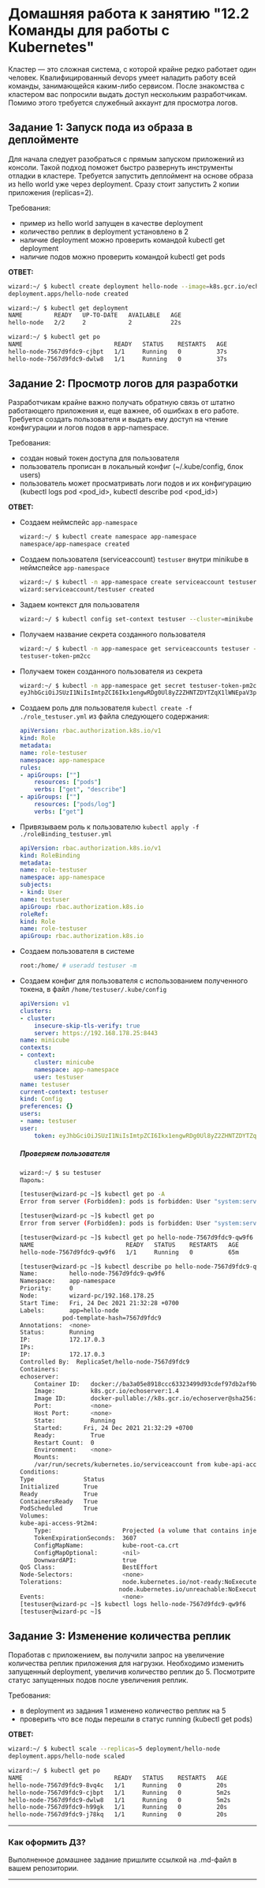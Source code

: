 # Домашняя работа к занятию "12.2 Команды для работы с Kubernetes"

Кластер — это сложная система, с которой крайне редко работает один человек. Квалифицированный devops умеет наладить работу всей команды, занимающейся каким-либо сервисом.
После знакомства с кластером вас попросили выдать доступ нескольким разработчикам. Помимо этого требуется служебный аккаунт для просмотра логов.

## Задание 1: Запуск пода из образа в деплойменте

Для начала следует разобраться с прямым запуском приложений из консоли. Такой подход поможет быстро развернуть инструменты отладки в кластере. Требуется запустить деплоймент на основе образа из hello world уже через deployment. Сразу стоит запустить 2 копии приложения (replicas=2).

Требования:

* пример из hello world запущен в качестве deployment
* количество реплик в deployment установлено в 2
* наличие deployment можно проверить командой kubectl get deployment
* наличие подов можно проверить командой kubectl get pods  

**ОТВЕТ:**  

```bash
wizard:~/ $ kubectl create deployment hello-node --image=k8s.gcr.io/echoserver:1.4 --replicas=2
deployment.apps/hello-node created

wizard:~/ $ kubectl get deployment
NAME         READY   UP-TO-DATE   AVAILABLE   AGE
hello-node   2/2     2            2           22s

wizard:~/ $ kubectl get po
NAME                          READY   STATUS    RESTARTS   AGE
hello-node-7567d9fdc9-cjbpt   1/1     Running   0          37s
hello-node-7567d9fdc9-dwlw8   1/1     Running   0          37s
```

## Задание 2: Просмотр логов для разработки

Разработчикам крайне важно получать обратную связь от штатно работающего приложения и, еще важнее, об ошибках в его работе.
Требуется создать пользователя и выдать ему доступ на чтение конфигурации и логов подов в app-namespace.

Требования:

* создан новый токен доступа для пользователя
* пользователь прописан в локальный конфиг (~/.kube/config, блок users)
* пользователь может просматривать логи подов и их конфигурацию (kubectl logs pod <pod_id>, kubectl describe pod <pod_id>)

**ОТВЕТ:**

* Создаем неймспейс `app-namespace`

    ```bash
    wizard:~/ $ kubectl create namespace app-namespace
    namespace/app-namespace created
    ```

* Создаем пользователя (serviceaccount) `testuser` внутри minikube в неймспейсе `app-namespace`

    ```bash
    wizard:~/ $ kubectl -n app-namespace create serviceaccount testuser
    wizard:serviceaccount/testuser created
    ```

* Задаем контекст для пользователя

    ```bash
    wizard:~/ $ kubectl config set-context testuser --cluster=minikube --user=testuser
    ```

* Получаем название секрета созданного пользователя
  
    ```bash
    wizard:~/ $ kubectl -n app-namespace get serviceaccounts testuser -o jsonpath='{.secrets[].name}'
    testuser-token-pm2cc
    ```

* Получаем токен созданного пользователя из секрета

    ```bash
    wizard:~/ $ kubectl -n app-namespace get secret testuser-token-pm2cc -o jsonpath='{.data.token}' | base64 --decode
    eyJhbGciOiJSUzI1NiIsImtpZCI6Ikx1engwRDg0Ul8yZ2ZHNTZDYTZqX1lWNEpaV3pqSm1BV0RienppSVB4VVkifQ.eyJpc3MiOiJrdWJlcm5ldGVzL3NlcnZpY2VhY2NvdW50Iiwia3ViZXJuZXRlcy5pby9zZXJ2aWNlYWNjb3VudC9uYW1lc3BhY2UiOiJhcHAtbmFtZXNwYWNlIiwia3ViZXJuZXRlcy5pby9zZXJ2aWNlYWNjb3VudC9zZWNyZXQubmFtZSI6InRlc3R1c2VyLXRva2VuLXBtMmNjIiwia3ViZXJuZXRlcy5pby9zZXJ2aWNlYWNjb3VudC9zZXJ2aWNlLWFjY291bnQubmFtZSI6InRlc3R1c2VyIiwia3ViZXJuZXRlcy5pby9zZXJ2aWNlYWNjb3VudC9zZXJ2aWNlLWFjY291bnQudWlkIjoiNmM1ZDAyODEtYzhmNS00Yzk5LThkYmMtMWMzYjcwODI4ODQ2Iiwic3ViIjoic3lzdGVtOnNlcnZpY2VhY2NvdW50OmFwcC1uYW1lc3BhY2U6dGVzdHVzZXIifQ.lWCJK2duaKNUFeVbojYi7haPjKtHiHd6HcjQkHD4Ju6rfd67fJW-sS4b1XNZ3jdoHVl2PA6YDcWLls34ET_nJCv0fV2xvigwSf1l_Cw7ireiNFSL3w4HIq_X2R0EuQm5ozFfe6H9e-KxvL1iu0XMsxmy9QBFOJnhvoGSBhfclEg4sBQjlITEA4irVDAM2RlzEbsath8JCGQW6cvMX9zMEUojDaGmulpzlpu6wKW-BETcFx23CQIao9bpVOGnxmMEzsGdH6DbMf9fkFcQyslpH9d9XZ0G77mI8T8jwQPFhW6yxZDT4hh04IGgmixDtB1OPZP4ktue9VawaPstxm3S8g
    ```

* Создаем роль для пользователя `kubectl create -f ./role_testuser.yml` из файла следующего содержания:

    ```yaml
    apiVersion: rbac.authorization.k8s.io/v1
    kind: Role
    metadata:
    name: role-testuser
    namespace: app-namespace
    rules:
    - apiGroups: [""]
        resources: ["pods"]
        verbs: ["get", "describe"]
    - apiGroups: [""]
        resources: ["pods/log"]
        verbs: ["get"]
    ```

* Привязываем роль к пользователю `kubectl apply -f ./roleBinding_testuser.yml`

    ```yaml
    apiVersion: rbac.authorization.k8s.io/v1
    kind: RoleBinding
    metadata:
    name: role-testuser
    namespace: app-namespace
    subjects:
    - kind: User
    name: testuser
    apiGroup: rbac.authorization.k8s.io
    roleRef:
    kind: Role
    name: role-testuser
    apiGroup: rbac.authorization.k8s.io 
    ```

* Создаем пользователя в системе

    ```bash
    root:/home/ # useradd testuser -m
    ```

* Создаем конфиг для пользователя с использованием полученного токена, в файл `/home/testuser/.kube/config`

    ```yaml
    apiVersion: v1
    clusters:
    - cluster:
        insecure-skip-tls-verify: true
        server: https://192.168.178.25:8443
    name: minicube
    contexts:
    - context:
        cluster: minicube
        namespace: app-namespace
        user: testuser
    name: testuser
    current-context: testuser
    kind: Config
    preferences: {}
    users:
    - name: testuser
    user:
        token: eyJhbGciOiJSUzI1NiIsImtpZCI6Ikx1engwRDg0Ul8yZ2ZHNTZDYTZqX1lWNEpaV3pqSm1BV0RienppSVB4VVkifQ.eyJpc3MiOiJrdWJlcm5ldGVzL3NlcnZpY2VhY2NvdW50Iiwia3ViZXJuZXRlcy5pby9zZXJ2aWNlYWNjb3VudC9uYW1lc3BhY2UiOiJhcHAtbmFtZXNwYWNlIiwia3ViZXJuZXRlcy5pby9zZXJ2aWNlYWNjb3VudC9zZWNyZXQubmFtZSI6InRlc3R1c2VyLXRva2VuLXBtMmNjIiwia3ViZXJuZXRlcy5pby9zZXJ2aWNlYWNjb3VudC9zZXJ2aWNlLWFjY291bnQubmFtZSI6InRlc3R1c2VyIiwia3ViZXJuZXRlcy5pby9zZXJ2aWNlYWNjb3VudC9zZXJ2aWNlLWFjY291bnQudWlkIjoiNmM1ZDAyODEtYzhmNS00Yzk5LThkYmMtMWMzYjcwODI4ODQ2Iiwic3ViIjoic3lzdGVtOnNlcnZpY2VhY2NvdW50OmFwcC1uYW1lc3BhY2U6dGVzdHVzZXIifQ.lWCJK2duaKNUFeVbojYi7haPjKtHiHd6HcjQkHD4Ju6rfd67fJW-sS4b1XNZ3jdoHVl2PA6YDcWLls34ET_nJCv0fV2xvigwSf1l_Cw7ireiNFSL3w4HIq_X2R0EuQm5ozFfe6H9e-KxvL1iu0XMsxmy9QBFOJnhvoGSBhfclEg4sBQjlITEA4irVDAM2RlzEbsath8JCGQW6cvMX9zMEUojDaGmulpzlpu6wKW-BETcFx23CQIao9bpVOGnxmMEzsGdH6DbMf9fkFcQyslpH9d9XZ0G77mI8T8jwQPFhW6yxZDT4hh04IGgmixDtB1OPZP4ktue9VawaPstxm3S8g

    ```

    ##### Проверяем пользователя

    ```bash
    wizard:~/ $ su testuser
    Пароль: 

    [testuser@wizard-pc ~]$ kubectl get po -A
    Error from server (Forbidden): pods is forbidden: User "system:serviceaccount:app-namespace:testuser" cannot list resource "pods" in API group "" at the cluster scope

    [testuser@wizard-pc ~]$ kubectl get po
    Error from server (Forbidden): pods is forbidden: User "system:serviceaccount:app-namespace:testuser" cannot list resource "pods" in API group "" in the namespace "app-namespace"

    [testuser@wizard-pc ~]$ kubectl get po hello-node-7567d9fdc9-qw9f6
    NAME                          READY   STATUS    RESTARTS   AGE
    hello-node-7567d9fdc9-qw9f6   1/1     Running   0          65m

    [testuser@wizard-pc ~]$ kubectl describe po hello-node-7567d9fdc9-qw9f6
    Name:         hello-node-7567d9fdc9-qw9f6
    Namespace:    app-namespace
    Priority:     0
    Node:         wizard-pc/192.168.178.25
    Start Time:   Fri, 24 Dec 2021 21:32:28 +0700
    Labels:       app=hello-node
                pod-template-hash=7567d9fdc9
    Annotations:  <none>
    Status:       Running
    IP:           172.17.0.3
    IPs:
    IP:           172.17.0.3
    Controlled By:  ReplicaSet/hello-node-7567d9fdc9
    Containers:
    echoserver:
        Container ID:   docker://ba3a05e8918ccc63323499d93cdef97db2af9b2849c1975b3f27bb1918d7a1a5
        Image:          k8s.gcr.io/echoserver:1.4
        Image ID:       docker-pullable://k8s.gcr.io/echoserver@sha256:5d99aa1120524c801bc8c1a7077e8f5ec122ba16b6dda1a5d3826057f67b9bcb
        Port:           <none>
        Host Port:      <none>
        State:          Running
        Started:      Fri, 24 Dec 2021 21:32:29 +0700
        Ready:          True
        Restart Count:  0
        Environment:    <none>
        Mounts:
        /var/run/secrets/kubernetes.io/serviceaccount from kube-api-access-9t2m4 (ro)
    Conditions:
    Type              Status
    Initialized       True 
    Ready             True 
    ContainersReady   True 
    PodScheduled      True 
    Volumes:
    kube-api-access-9t2m4:
        Type:                    Projected (a volume that contains injected data from multiple sources)
        TokenExpirationSeconds:  3607
        ConfigMapName:           kube-root-ca.crt
        ConfigMapOptional:       <nil>
        DownwardAPI:             true
    QoS Class:                   BestEffort
    Node-Selectors:              <none>
    Tolerations:                 node.kubernetes.io/not-ready:NoExecute op=Exists for 300s
                                node.kubernetes.io/unreachable:NoExecute op=Exists for 300s
    Events:                      <none>
    [testuser@wizard-pc ~]$ kubectl logs hello-node-7567d9fdc9-qw9f6
    [testuser@wizard-pc ~]$ 
    ```

## Задание 3: Изменение количества реплик

Поработав с приложением, вы получили запрос на увеличение количества реплик приложения для нагрузки. Необходимо изменить запущенный deployment, увеличив количество реплик до 5. Посмотрите статус запущенных подов после увеличения реплик.

Требования:

* в deployment из задания 1 изменено количество реплик на 5
* проверить что все поды перешли в статус running (kubectl get pods)  

**ОТВЕТ:**  

```bash
wizard:~/ $ kubectl scale --replicas=5 deployment/hello-node
deployment.apps/hello-node scaled

wizard:~/ $ kubectl get po
NAME                          READY   STATUS    RESTARTS   AGE
hello-node-7567d9fdc9-8vq4c   1/1     Running   0          20s
hello-node-7567d9fdc9-cjbpt   1/1     Running   0          5m2s
hello-node-7567d9fdc9-dwlw8   1/1     Running   0          5m2s
hello-node-7567d9fdc9-h99gk   1/1     Running   0          20s
hello-node-7567d9fdc9-j78kq   1/1     Running   0          20s
```

---

### Как оформить ДЗ?

Выполненное домашнее задание пришлите ссылкой на .md-файл в вашем репозитории.

---
